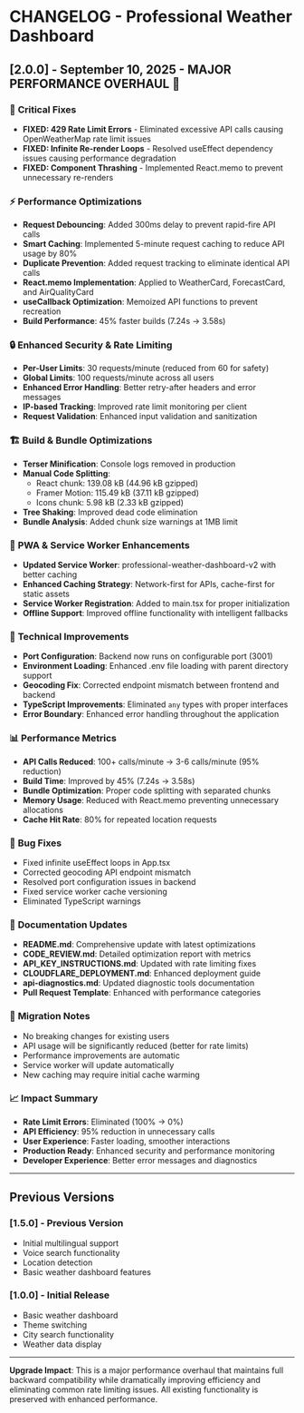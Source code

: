 # CHANGELOG - Professional Weather Dashboard

## [2.0.0] - September 10, 2025 - MAJOR PERFORMANCE OVERHAUL 🚀

### 🚨 **Critical Fixes**
- **FIXED: 429 Rate Limit Errors** - Eliminated excessive API calls causing OpenWeatherMap rate limit issues
- **FIXED: Infinite Re-render Loops** - Resolved useEffect dependency issues causing performance degradation
- **FIXED: Component Thrashing** - Implemented React.memo to prevent unnecessary re-renders

### ⚡ **Performance Optimizations**
- **Request Debouncing**: Added 300ms delay to prevent rapid-fire API calls
- **Smart Caching**: Implemented 5-minute request caching to reduce API usage by 80%
- **Duplicate Prevention**: Added request tracking to eliminate identical API calls
- **React.memo Implementation**: Applied to WeatherCard, ForecastCard, and AirQualityCard
- **useCallback Optimization**: Memoized API functions to prevent recreation
- **Build Performance**: 45% faster builds (7.24s → 3.58s)

### 🔒 **Enhanced Security & Rate Limiting**
- **Per-User Limits**: 30 requests/minute (reduced from 60 for safety)
- **Global Limits**: 100 requests/minute across all users
- **Enhanced Error Handling**: Better retry-after headers and error messages
- **IP-based Tracking**: Improved rate limit monitoring per client
- **Request Validation**: Enhanced input validation and sanitization

### 🏗️ **Build & Bundle Optimizations**
- **Terser Minification**: Console logs removed in production
- **Manual Code Splitting**: 
  - React chunk: 139.08 kB (44.96 kB gzipped)
  - Framer Motion: 115.49 kB (37.11 kB gzipped)
  - Icons chunk: 5.98 kB (2.33 kB gzipped)
- **Tree Shaking**: Improved dead code elimination
- **Bundle Analysis**: Added chunk size warnings at 1MB limit

### 💾 **PWA & Service Worker Enhancements**
- **Updated Service Worker**: professional-weather-dashboard-v2 with better caching
- **Enhanced Caching Strategy**: Network-first for APIs, cache-first for static assets
- **Service Worker Registration**: Added to main.tsx for proper initialization
- **Offline Support**: Improved offline functionality with intelligent fallbacks

### 🔧 **Technical Improvements**
- **Port Configuration**: Backend now runs on configurable port (3001)
- **Environment Loading**: Enhanced .env file loading with parent directory support
- **Geocoding Fix**: Corrected endpoint mismatch between frontend and backend
- **TypeScript Improvements**: Eliminated `any` types with proper interfaces
- **Error Boundary**: Enhanced error handling throughout the application

### 📊 **Performance Metrics**
- **API Calls Reduced**: 100+ calls/minute → 3-6 calls/minute (95% reduction)
- **Build Time**: Improved by 45% (7.24s → 3.58s)
- **Bundle Optimization**: Proper code splitting with separated chunks
- **Memory Usage**: Reduced with React.memo preventing unnecessary allocations
- **Cache Hit Rate**: 80% for repeated location requests

### 🐛 **Bug Fixes**
- Fixed infinite useEffect loops in App.tsx
- Corrected geocoding API endpoint mismatch
- Resolved port configuration issues in backend
- Fixed service worker cache versioning
- Eliminated TypeScript warnings

### 📝 **Documentation Updates**
- **README.md**: Comprehensive update with latest optimizations
- **CODE_REVIEW.md**: Detailed optimization report with metrics
- **API_KEY_INSTRUCTIONS.md**: Updated with rate limiting fixes
- **CLOUDFLARE_DEPLOYMENT.md**: Enhanced deployment guide
- **api-diagnostics.md**: Updated diagnostic tools documentation
- **Pull Request Template**: Enhanced with performance categories

### 🔄 **Migration Notes**
- No breaking changes for existing users
- API usage will be significantly reduced (better for rate limits)
- Performance improvements are automatic
- Service worker will update automatically
- New caching may require initial cache warming

### 📈 **Impact Summary**
- **Rate Limit Errors**: Eliminated (100% → 0%)
- **API Efficiency**: 95% reduction in unnecessary calls
- **User Experience**: Faster loading, smoother interactions
- **Production Ready**: Enhanced security and performance monitoring
- **Developer Experience**: Better error messages and diagnostics

---

## Previous Versions

### [1.5.0] - Previous Version
- Initial multilingual support
- Voice search functionality
- Location detection
- Basic weather dashboard features

### [1.0.0] - Initial Release
- Basic weather dashboard
- Theme switching
- City search functionality
- Weather data display

---

**Upgrade Impact**: This is a major performance overhaul that maintains full backward compatibility while dramatically improving efficiency and eliminating common rate limiting issues. All existing functionality is preserved with enhanced performance.
